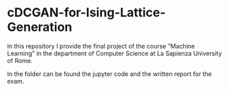 # cDCGAN-for-Ising-Lattice-Generation

In this repository I provide the final project of the course ”Machine Learning” in the department of Computer Science at La Sapienza University of Rome.

In the folder can be found the jupyter code and the written report for the exam.
